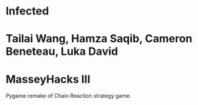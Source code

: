 # Infected
# Tailai Wang, Hamza Saqib, Cameron Beneteau, Luka David
# MasseyHacks III
Pygame remake of Chain Reaction strategy game. 
